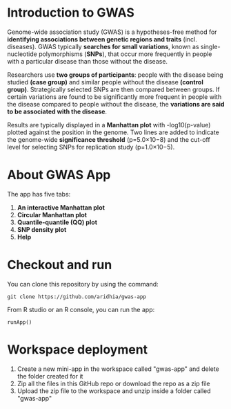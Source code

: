 

# Introduction to GWAS

Genome-wide association study (GWAS) is a hypotheses-free method for **identifying associations between genetic regions and traits** (incl. diseases). GWAS typically **searches for small variations**, known as single-nucleotide polymorphisms (**SNPs**), that occur more frequently in people with a particular disease than those without the disease.

Researchers use **two groups of participants**: people with the disease being studied **(case group)** and similar people without the disease **(control group)**. Strategically selected SNPs are then compared between groups. If certain variations are found to be significantly more frequent in people with the disease compared to people without the disease, the **variations are said to be associated with the disease**.

Results are typically displayed in a **Manhattan plot** with -log10(p-value) plotted against the position in the genome. Two lines are added to indicate the genome-wide **significance threshold** (p=5.0×10−8) and the cut-off level for selecting SNPs for replication study (p=1.0×10−5). 

# About GWAS App

The app has five tabs:
1. **An interactive Manhattan plot** 
2. **Circular Manhattan plot** 
3. **Quantile-quantile (QQ) plot**
4. **SNP density plot**
5. **Help**


# Checkout and run

You can clone this repository by using the command:

```
git clone https://github.com/aridhia/gwas-app
```

From R studio or an R console, you can run the app:
```
runApp()
```

# Workspace deployment

1. Create a new mini-app in the workspace called "gwas-app" and delete the folder created for it
3. Zip all the files in this GitHub repo or download the repo as a zip file 
4. Upload the zip file to the workspace and unzip inside a folder called "gwas-app"